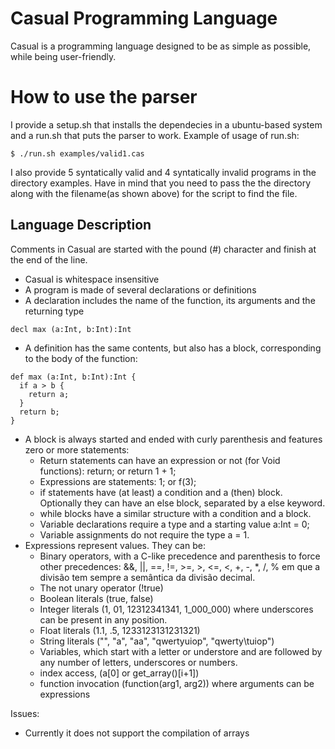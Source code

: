 # Casual Programming Language
Casual is a programming language designed to be as simple as possible, while being user-friendly.

# How to use the parser
I provide a setup.sh that installs the dependecies in a ubuntu-based system and a run.sh
that puts the parser to work.
Example of usage of run.sh:
  ```
  $ ./run.sh examples/valid1.cas
  ```

I also provide 5 syntatically valid and 4 syntatically invalid programs in the directory examples. Have in mind that you need to pass the
the directory along with the filename(as shown above) for the script to find the file.


## Language Description
Comments in Casual are started with the pound (#) character and finish at the end of the line.

* Casual is whitespace insensitive
* A program is made of several declarations or definitions
* A declaration includes the name of the function, its arguments and the returning type

 ```
 decl max (a:Int, b:Int):Int
 ```
 
* A definition has the same contents, but also has a block, corresponding to the body of the function:

``` 
def max (a:Int, b:Int):Int {
  if a > b {
    return a;
  }
  return b;
} 
``` 

* A block is always started and ended with curly parenthesis and features zero or more statements:
  * Return statements can have an expression or not (for Void functions): return; or return 1 + 1;
  * Expressions are statements: 1; or f(3);
  * if statements have (at least) a condition and a (then) block. Optionally they can have an else block, separated by a else keyword.
  * while blocks have a similar structure with a condition and a block.
  * Variable declarations require a type and a starting value a:Int = 0;
  * Variable assignments do not require the type a = 1.
* Expressions represent values. They can be:
  * Binary operators, with a C-like precedence and parenthesis to force other precedences: &&, ||, ==, !=, >=, >, <=, <, +, -, *, /, % em que a divisão tem sempre a semântica da divisão decimal.
  * The not unary operator (!true)
  * Boolean literals (true, false)
  * Integer literals (1, 01, 12312341341, 1_000_000) where underscores can be present in any position.
  * Float literals (1.1, .5, 1233123131231321)
  * String literals ("", "a", "aa", "qwertyuiop", "qwerty\tuiop")
  * Variables, which start with a letter or understore and are followed by any number of letters, underscores or numbers.
  * index access, (a[0] or get_array()[i+1])
  * function invocation (function(arg1, arg2)) where arguments can be expressions


Issues:
  - Currently it does not support the compilation of arrays
